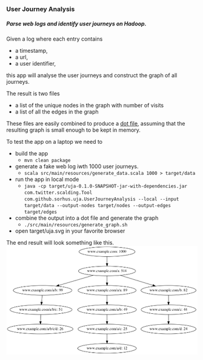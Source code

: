 ### User Journey Analysis

##### Parse web logs and identify user journeys on Hadoop.

Given a log where each entry contains
* a timestamp,
* a url,
* a user identifier,

this app will analyse the user journeys and construct the graph of all journeys.

The result is two files
* a list of the unique nodes in the graph with number of visits
* a list of all the edges in the graph

These files are easily combined to produce a [dot file](https://en.wikipedia.org/wiki/DOT_%28graph_description_language%29), 
assuming that the resulting graph is small enough to be kept in memory.

To test the app on a laptop we need to 
* build the app
    * `mvn clean package`
* generate a fake web log iwth 1000 user journeys.
    * `scala src/main/resources/generate_data.scala 1000 > target/data`
* run the app in local mode
    * `java -cp target/uja-0.1.0-SNAPSHOT-jar-with-dependencies.jar com.twitter.scalding.Tool com.github.sorhus.uja.UserJourneyAnalysis --local --input target/data --output-nodes target/nodes --output-edges target/edges`
* combine the output into a dot file and generate the graph
    * `./src/main/resources/generate_graph.sh`
* open target/uja.svg in your favorite browser

The end result will look something like this. 
![1000 users landed on www.example.com. Of those, 514 went on to www.example.com/a, etc](example-uja.png)

